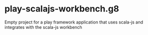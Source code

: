 play-scalajs-workbench.g8
=========================

Empty project for a play framework application that uses scala-js and integrates with the scala-js workbench
